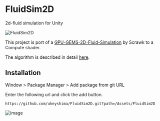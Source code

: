 # FluidSim2D

2d-fluid simulation for Unity

![FluidSim2D](https://user-images.githubusercontent.com/26913590/181053770-52c5eeed-317a-4b66-bfa7-e5db8d94a792.gif)

This project is port of a [GPU-GEMS-2D-Fluid-Simulation](https://github.com/Scrawk/GPU-GEMS-2D-Fluid-Simulation) by Scrawk to a Compute shader. 

The algorithm is described in detail [here](https://prideout.net/blog/old/blog/index.html@p=58.html).

## Installation
Window > Package Manager > Add package from git URL

Enter the following url and click the add button.

```
https://github.com/ukeyshima/FluidSim2D.git?path=/Assets/FluidSim2D
```
![image](https://user-images.githubusercontent.com/26913590/182116704-b0d572ba-056f-4d61-a98a-1a58796fd725.png)
